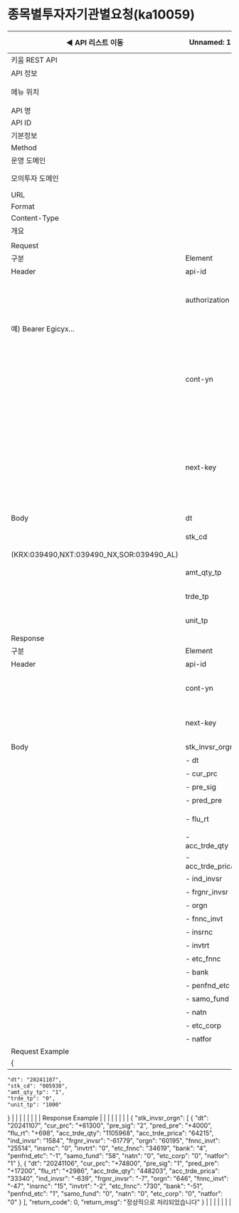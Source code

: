 # 종목별투자자기관별요청(ka10059)

| ◀ API 리스트 이동 | Unnamed: 1 | Unnamed: 2 | Unnamed: 3 | Unnamed: 4 | Unnamed: 5 | Unnamed: 6 |
| --- | --- | --- | --- | --- | --- | --- |
| 키움 REST API |  |  |  |  |  |  |
| API 정보 |  |  |  |  |  |  |
| 메뉴 위치 |  | 국내주식 > 종목정보 > 종목별투자자기관별요청(ka10059) |  |  |  |  |
| API 명 |  | 종목별투자자기관별요청 |  |  |  |  |
| API ID |  | ka10059 |  |  |  |  |
| 기본정보 |  |  |  |  |  |  |
| Method |  | POST |  |  |  |  |
| 운영 도메인 |  | https://api.kiwoom.com |  |  |  |  |
| 모의투자 도메인 |  | https://mockapi.kiwoom.com(KRX만 지원가능) |  |  |  |  |
| URL |  | /api/dostk/stkinfo |  |  |  |  |
| Format |  | JSON |  |  |  |  |
| Content-Type |  | application/json;charset=UTF-8 |  |  |  |  |
| 개요 |  |  |  |  |  |  |
|  |  |  |  |  |  |  |
| Request |  |  |  |  |  |  |
| 구분 | Element | 한글명 | Type | Required | Length | Description |
| Header | api-id | TR명 | String | Y | 10 |  |
|  | authorization | 접근토큰 | String | Y | 1000 | 토큰 지정시 토큰타입("Bearer") 붙혀서 호출 
 예) Bearer Egicyx... |
|  | cont-yn | 연속조회여부 | String | N | 1 | 응답 Header의 연속조회여부값이 Y일 경우 다음데이터 요청시 응답 Header의 cont-yn값 세팅 |
|  | next-key | 연속조회키 | String | N | 50 | 응답 Header의 연속조회여부값이 Y일 경우 다음데이터 요청시 응답 Header의 next-key값 세팅 |
| Body | dt | 일자 | String | Y | 8 | YYYYMMDD |
|  | stk_cd | 종목코드 | String | Y | 20 | 거래소별 종목코드
(KRX:039490,NXT:039490_NX,SOR:039490_AL) |
|  | amt_qty_tp | 금액수량구분 | String | Y | 1 | 1:금액, 2:수량 |
|  | trde_tp | 매매구분 | String | Y | 1 | 0:순매수, 1:매수, 2:매도 |
|  | unit_tp | 단위구분 | String | Y | 4 | 1000:천주, 1:단주 |
| Response |  |  |  |  |  |  |
| 구분 | Element | 한글명 | Type | Required | Length | Description |
| Header | api-id | TR명 | String | Y | 10 |  |
|  | cont-yn | 연속조회여부 | String | N | 1 | 다음 데이터가 있을시 Y값 전달 |
|  | next-key | 연속조회키 | String | N | 50 | 다음 데이터가 있을시 다음 키값 전달 |
| Body | stk_invsr_orgn | 종목별투자자기관별 | LIST | N |  |  |
|  | - dt | 일자 | String | N | 20 |  |
|  | - cur_prc | 현재가 | String | N | 20 |  |
|  | - pre_sig | 대비기호 | String | N | 20 |  |
|  | - pred_pre | 전일대비 | String | N | 20 |  |
|  | - flu_rt | 등락율 | String | N | 20 | 우측 2자리 소수점자리수 |
|  | - acc_trde_qty | 누적거래량 | String | N | 20 |  |
|  | - acc_trde_prica | 누적거래대금 | String | N | 20 |  |
|  | - ind_invsr | 개인투자자 | String | N | 20 |  |
|  | - frgnr_invsr | 외국인투자자 | String | N | 20 |  |
|  | - orgn | 기관계 | String | N | 20 |  |
|  | - fnnc_invt | 금융투자 | String | N | 20 |  |
|  | - insrnc | 보험 | String | N | 20 |  |
|  | - invtrt | 투신 | String | N | 20 |  |
|  | - etc_fnnc | 기타금융 | String | N | 20 |  |
|  | - bank | 은행 | String | N | 20 |  |
|  | - penfnd_etc | 연기금등 | String | N | 20 |  |
|  | - samo_fund | 사모펀드 | String | N | 20 |  |
|  | - natn | 국가 | String | N | 20 |  |
|  | - etc_corp | 기타법인 | String | N | 20 |  |
|  | - natfor | 내외국인 | String | N | 20 |  |
| Request Example |  |  |  |  |  |  |
| {
    "dt": "20241107",
    "stk_cd": "005930",
    "amt_qty_tp": "1",
    "trde_tp": "0",
    "unit_tp": "1000"
} |  |  |  |  |  |  |
| Response Example |  |  |  |  |  |  |
| {
    "stk_invsr_orgn": [
        {
            "dt": "20241107",
            "cur_prc": "+61300",
            "pre_sig": "2",
            "pred_pre": "+4000",
            "flu_rt": "+698",
            "acc_trde_qty": "1105968",
            "acc_trde_prica": "64215",
            "ind_invsr": "1584",
            "frgnr_invsr": "-61779",
            "orgn": "60195",
            "fnnc_invt": "25514",
            "insrnc": "0",
            "invtrt": "0",
            "etc_fnnc": "34619",
            "bank": "4",
            "penfnd_etc": "-1",
            "samo_fund": "58",
            "natn": "0",
            "etc_corp": "0",
            "natfor": "1"
        },
        {
            "dt": "20241106",
            "cur_prc": "+74800",
            "pre_sig": "1",
            "pred_pre": "+17200",
            "flu_rt": "+2986",
            "acc_trde_qty": "448203",
            "acc_trde_prica": "33340",
            "ind_invsr": "-639",
            "frgnr_invsr": "-7",
            "orgn": "646",
            "fnnc_invt": "-47",
            "insrnc": "15",
            "invtrt": "-2",
            "etc_fnnc": "730",
            "bank": "-51",
            "penfnd_etc": "1",
            "samo_fund": "0",
            "natn": "0",
            "etc_corp": "0",
            "natfor": "0"
        }
    ],
    "return_code": 0,
    "return_msg": "정상적으로 처리되었습니다"
} |  |  |  |  |  |  |
